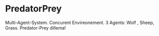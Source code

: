 # PredatorPrey
 Multi-Agent-System. Concurent Envireonement. 3 Agents: Wolf , Sheep, Grass. Predator-Prey dillema!
